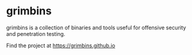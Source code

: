 # grimbins

grimbins is a collection of binaries and tools useful for offensive security and penetration testing.

Find the project at https://grimbins.github.io
